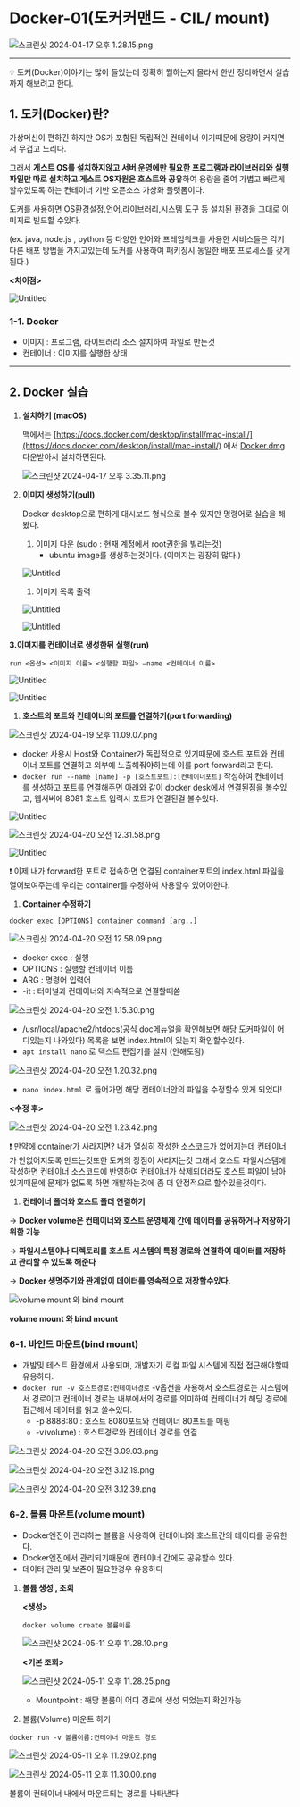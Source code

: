 # Docker-01(도커커맨드 - CIL/ mount)

![스크린샷 2024-04-17 오후 1.28.15.png]((https://github.com/s-u-n-h-o/TIL/docker-01/images/%E1%84%83%E1%85%A9%E1%84%8F%E1%85%A5%E1%84%8F%E1%85%A5%E1%84%86%E1%85%A2%E1%86%AB%E1%84%83%E1%85%B3%20-%20CIL%20mount)%202f46b706975544c5a6fc632f83706a77/%25E1%2584%2589%25E1%2585%25B3%25E1%2584%258F%25E1%2585%25B3%25E1%2584%2585%25E1%2585%25B5%25E1%2586%25AB%25E1%2584%2589%25E1%2585%25A3%25E1%2586%25BA_2024-04-17_%25E1%2584%258B%25E1%2585%25A9%25E1%2584%2592%25E1%2585%25AE_1.28.15.png)

---

<aside>
💡 도커(Docker)이야기는 많이 들었는데 정확히 뭘하는지 몰라서 한번 정리하면서 실습까지 해보려고 한다.

</aside>

## 1. 도커(Docker)란?

가상머신이 편하긴 하지만 OS가 포함된 독립적인 컨테이너 이기때문에 용량이 커지면서 무겁고 느리다.

그래서 **게스트 OS를 설치하지않고 서버 운영에만 필요한 프로그램과 라이브러리와 실행파일만 따로 설치하고 게스트 OS자원은 호스트와 공유**하여 용량을 줄여 가볍고 빠르게 할수있도록 하는 컨테이너 기반 오픈소스 가상화 플랫폼이다.

도커를 사용하면 OS환경설정,언어,라이브러리,시스템 도구 등 설치된 환경을 그대로 이미지로 빌드할 수있다.

(ex. java, node.js , python 등 다양한 언어와 프레임워크를 사용한 서비스들은 각기 다른 배포 방법을 가지고있는데 도커를 사용하여 패키징시 동일한 배포 프로세스를 갖게된다.)

**<차이점>**

![Untitled](Docker-01(%E1%84%83%E1%85%A9%E1%84%8F%E1%85%A5%E1%84%8F%E1%85%A5%E1%84%86%E1%85%A2%E1%86%AB%E1%84%83%E1%85%B3%20-%20CIL%20mount)%202f46b706975544c5a6fc632f83706a77/Untitled.png)

### 1-1. Docker

- 이미지 : 프로그램, 라이브러리 소스 설치하여 파일로 만든것
- 컨테이너 : 이미지를 실행한 상태

---

## 2. Docker 실습

1. **설치하기 (macOS)**
    
    맥에서는 [https://docs.docker.com/desktop/install/mac-install/](https://docs.docker.com/desktop/install/mac-install/) 에서 [Docker.dm](http://docker.dm/)g 다운받아서 설치하면된다.
    
    ![스크린샷 2024-04-17 오후 3.35.11.png](Docker-01(%E1%84%83%E1%85%A9%E1%84%8F%E1%85%A5%E1%84%8F%E1%85%A5%E1%84%86%E1%85%A2%E1%86%AB%E1%84%83%E1%85%B3%20-%20CIL%20mount)%202f46b706975544c5a6fc632f83706a77/%25E1%2584%2589%25E1%2585%25B3%25E1%2584%258F%25E1%2585%25B3%25E1%2584%2585%25E1%2585%25B5%25E1%2586%25AB%25E1%2584%2589%25E1%2585%25A3%25E1%2586%25BA_2024-04-17_%25E1%2584%258B%25E1%2585%25A9%25E1%2584%2592%25E1%2585%25AE_3.35.11.png)
    
2. **이미지 생성하기(pull)**
    
    Docker desktop으로 편하게 대시보드 형식으로 볼수 있지만 명령어로 실습을 해봤다.
    
    1. 이미지 다운 (sudo : 현재 계정에서 root권한을 빌리는것)
        - ubuntu image를 생성하는것이다. (이미지는 굉장히 많다.)
    
    ![Untitled](Docker-01(./images/%E1%84%83%E1%85%A9%E1%84%8F%E1%85%A5%E1%84%8F%E1%85%A5%E1%84%86%E1%85%A2%E1%86%AB%E1%84%83%E1%85%B3%20-%20CIL%20mount)%202f46b706975544c5a6fc632f83706a77/Untitled%201.png)
    
    1. 이미지 목록 출력
    
    ![Untitled](Docker-01(%E1%84%83%E1%85%A9%E1%84%8F%E1%85%A5%E1%84%8F%E1%85%A5%E1%84%86%E1%85%A2%E1%86%AB%E1%84%83%E1%85%B3%20-%20CIL%20mount)%202f46b706975544c5a6fc632f83706a77/Untitled%202.png)
    
    ![Untitled](Docker-01(%E1%84%83%E1%85%A9%E1%84%8F%E1%85%A5%E1%84%8F%E1%85%A5%E1%84%86%E1%85%A2%E1%86%AB%E1%84%83%E1%85%B3%20-%20CIL%20mount)%202f46b706975544c5a6fc632f83706a77/Untitled%203.png)
    

**3.이미지를 컨테이너로 생성한뒤 실행(run)**

`run <옵션> <이미지 이름> <실행할 파일> —name <컨테이너 이름>`

![Untitled](Docker-01(%E1%84%83%E1%85%A9%E1%84%8F%E1%85%A5%E1%84%8F%E1%85%A5%E1%84%86%E1%85%A2%E1%86%AB%E1%84%83%E1%85%B3%20-%20CIL%20mount)%202f46b706975544c5a6fc632f83706a77/Untitled%204.png)

![Untitled](Docker-01(%E1%84%83%E1%85%A9%E1%84%8F%E1%85%A5%E1%84%8F%E1%85%A5%E1%84%86%E1%85%A2%E1%86%AB%E1%84%83%E1%85%B3%20-%20CIL%20mount)%202f46b706975544c5a6fc632f83706a77/Untitled%205.png)

1. **호스트의 포트와 컨테이너의 포트를 연결하기(port forwarding)**

![스크린샷 2024-04-19 오후 11.09.07.png](Docker-01(%E1%84%83%E1%85%A9%E1%84%8F%E1%85%A5%E1%84%8F%E1%85%A5%E1%84%86%E1%85%A2%E1%86%AB%E1%84%83%E1%85%B3%20-%20CIL%20mount)%202f46b706975544c5a6fc632f83706a77/%25E1%2584%2589%25E1%2585%25B3%25E1%2584%258F%25E1%2585%25B3%25E1%2584%2585%25E1%2585%25B5%25E1%2586%25AB%25E1%2584%2589%25E1%2585%25A3%25E1%2586%25BA_2024-04-19_%25E1%2584%258B%25E1%2585%25A9%25E1%2584%2592%25E1%2585%25AE_11.09.07.png)

- docker 사용시 Host와 Container가 독립적으로 있기때문에 호스트 포트와 컨테이너 포트를 연결하고 외부에 노출해줘야하는데 이를 port forward라고 한다.
- `docker run --name [name] -p [호스트포트]:[컨테이너포트]` 작성하여 컨테이너를 생성하고 포트를 연결해주면 아래와 같이 docker desk에서 연결된점을 볼수있고, 웹서버에 8081 호스트 입력시 포트가 연결된걸 볼수있다.

![Untitled](Docker-01(%E1%84%83%E1%85%A9%E1%84%8F%E1%85%A5%E1%84%8F%E1%85%A5%E1%84%86%E1%85%A2%E1%86%AB%E1%84%83%E1%85%B3%20-%20CIL%20mount)%202f46b706975544c5a6fc632f83706a77/Untitled%206.png)

![스크린샷 2024-04-20 오전 12.31.58.png](Docker-01(%E1%84%83%E1%85%A9%E1%84%8F%E1%85%A5%E1%84%8F%E1%85%A5%E1%84%86%E1%85%A2%E1%86%AB%E1%84%83%E1%85%B3%20-%20CIL%20mount)%202f46b706975544c5a6fc632f83706a77/%25E1%2584%2589%25E1%2585%25B3%25E1%2584%258F%25E1%2585%25B3%25E1%2584%2585%25E1%2585%25B5%25E1%2586%25AB%25E1%2584%2589%25E1%2585%25A3%25E1%2586%25BA_2024-04-20_%25E1%2584%258B%25E1%2585%25A9%25E1%2584%258C%25E1%2585%25A5%25E1%2586%25AB_12.31.58.png)

![Untitled](Docker-01(%E1%84%83%E1%85%A9%E1%84%8F%E1%85%A5%E1%84%8F%E1%85%A5%E1%84%86%E1%85%A2%E1%86%AB%E1%84%83%E1%85%B3%20-%20CIL%20mount)%202f46b706975544c5a6fc632f83706a77/Untitled%207.png)

<aside>
❗ 이제 내가 forward한 포트로 접속하면 연결된 container포트의 index.html 파일을 열어보여주는데 우리는 container를 수정하여 사용할수 있어야한다.

</aside>

1. **Container 수정하기**

`docker exec [OPTIONS] container command [arg..]`  

![스크린샷 2024-04-20 오전 12.58.09.png](Docker-01(%E1%84%83%E1%85%A9%E1%84%8F%E1%85%A5%E1%84%8F%E1%85%A5%E1%84%86%E1%85%A2%E1%86%AB%E1%84%83%E1%85%B3%20-%20CIL%20mount)%202f46b706975544c5a6fc632f83706a77/%25E1%2584%2589%25E1%2585%25B3%25E1%2584%258F%25E1%2585%25B3%25E1%2584%2585%25E1%2585%25B5%25E1%2586%25AB%25E1%2584%2589%25E1%2585%25A3%25E1%2586%25BA_2024-04-20_%25E1%2584%258B%25E1%2585%25A9%25E1%2584%258C%25E1%2585%25A5%25E1%2586%25AB_12.58.09.png)

- docker exec : 실행
- OPTIONS : 실행할 컨테이너 이름
- ARG : 명령어 입력어
- -it : 터미널과 컨테이너와 지속적으로 연결할때씀

![스크린샷 2024-04-20 오전 1.15.30.png](Docker-01(%E1%84%83%E1%85%A9%E1%84%8F%E1%85%A5%E1%84%8F%E1%85%A5%E1%84%86%E1%85%A2%E1%86%AB%E1%84%83%E1%85%B3%20-%20CIL%20mount)%202f46b706975544c5a6fc632f83706a77/%25E1%2584%2589%25E1%2585%25B3%25E1%2584%258F%25E1%2585%25B3%25E1%2584%2585%25E1%2585%25B5%25E1%2586%25AB%25E1%2584%2589%25E1%2585%25A3%25E1%2586%25BA_2024-04-20_%25E1%2584%258B%25E1%2585%25A9%25E1%2584%258C%25E1%2585%25A5%25E1%2586%25AB_1.15.30.png)

- /usr/local/apache2/htdocs(공식 doc메뉴얼을 확인해보면 해당 도커파일이 어디있는지 나와있다) 목록을 보면 index.html이 있는지 확인할수있다.
- `apt install nano` 로 텍스트 편집기를 설치 (안해도됨)

![스크린샷 2024-04-20 오전 1.20.32.png](Docker-01(%E1%84%83%E1%85%A9%E1%84%8F%E1%85%A5%E1%84%8F%E1%85%A5%E1%84%86%E1%85%A2%E1%86%AB%E1%84%83%E1%85%B3%20-%20CIL%20mount)%202f46b706975544c5a6fc632f83706a77/%25E1%2584%2589%25E1%2585%25B3%25E1%2584%258F%25E1%2585%25B3%25E1%2584%2585%25E1%2585%25B5%25E1%2586%25AB%25E1%2584%2589%25E1%2585%25A3%25E1%2586%25BA_2024-04-20_%25E1%2584%258B%25E1%2585%25A9%25E1%2584%258C%25E1%2585%25A5%25E1%2586%25AB_1.20.32.png)

- `nano index.html` 로 들어가면 해당 컨테이너안의 파일을 수정할수 있게 되었다!

**<수정 후>**

![스크린샷 2024-04-20 오전 1.23.42.png](Docker-01(%E1%84%83%E1%85%A9%E1%84%8F%E1%85%A5%E1%84%8F%E1%85%A5%E1%84%86%E1%85%A2%E1%86%AB%E1%84%83%E1%85%B3%20-%20CIL%20mount)%202f46b706975544c5a6fc632f83706a77/%25E1%2584%2589%25E1%2585%25B3%25E1%2584%258F%25E1%2585%25B3%25E1%2584%2585%25E1%2585%25B5%25E1%2586%25AB%25E1%2584%2589%25E1%2585%25A3%25E1%2586%25BA_2024-04-20_%25E1%2584%258B%25E1%2585%25A9%25E1%2584%258C%25E1%2585%25A5%25E1%2586%25AB_1.23.42.png)

<aside>
❗ 만약에 container가 사라지면? 내가 열심히 작성한 소스코드가 없어지는데 컨테이너가 안없어지도록 만드는것또한 도커의 장점이 사라지는것
그래서 호스트 파일시스템에 작성하면 컨테이너 소스코드에 반영하여 컨테이너가 삭제되더라도 호스트 파일이 남아있기때문에 문제가 없도록 하면 개발하는것에 좀 더 안정적으로 할수있을것이다.

</aside>

1. **컨테이너 폴더와 호스트 폴더 연결하기**

→ **Docker volume은 컨테이너와 호스트 운영체제 간에 데이터를 공유하거나 저장하기 위한 기능**

→ **파일시스템이나 디렉토리를 호스트 시스템의 특정 경로와 연결하여 데이터를 저장하고 관리할 수 있도록 해준다**

→ **Docker 생명주기와 관계없이 데이터를 영속적으로 저장할수있다.**

![**volume mount 와 bind mount**](Docker-01(%E1%84%83%E1%85%A9%E1%84%8F%E1%85%A5%E1%84%8F%E1%85%A5%E1%84%86%E1%85%A2%E1%86%AB%E1%84%83%E1%85%B3%20-%20CIL%20mount)%202f46b706975544c5a6fc632f83706a77/%25E1%2584%2589%25E1%2585%25B3%25E1%2584%258F%25E1%2585%25B3%25E1%2584%2585%25E1%2585%25B5%25E1%2586%25AB%25E1%2584%2589%25E1%2585%25A3%25E1%2586%25BA_2024-05-09_%25E1%2584%258B%25E1%2585%25A9%25E1%2584%2592%25E1%2585%25AE_9.42.52.png)

**volume mount 와 bind mount**

### 6-1. 바인드 마운트(bind mount)

- 개발및 테스트 환경에서 사용되며, 개발자가 로컬 파일 시스템에 직접 접근해야할때 유용하다.
- `docker run -v 호스트경로:컨테이너경로` -v옵션을 사용해서 호스트경로는 시스템에서 경로이고 컨테이너 경로는 내부에서의 경로를 의미하여 컨테이너가 해당 경로에 접근해서 데이터를 읽고 쓸수있다.
    - -p 8888:80 : 호스트 8080포트와 컨테이너 80포트를 매핑
    - -v(volume) : 호스트경로와 컨테이너 경로를 연결

![스크린샷 2024-04-20 오전 3.09.03.png](Docker-01(%E1%84%83%E1%85%A9%E1%84%8F%E1%85%A5%E1%84%8F%E1%85%A5%E1%84%86%E1%85%A2%E1%86%AB%E1%84%83%E1%85%B3%20-%20CIL%20mount)%202f46b706975544c5a6fc632f83706a77/%25E1%2584%2589%25E1%2585%25B3%25E1%2584%258F%25E1%2585%25B3%25E1%2584%2585%25E1%2585%25B5%25E1%2586%25AB%25E1%2584%2589%25E1%2585%25A3%25E1%2586%25BA_2024-04-20_%25E1%2584%258B%25E1%2585%25A9%25E1%2584%258C%25E1%2585%25A5%25E1%2586%25AB_3.09.03.png)

![스크린샷 2024-04-20 오전 3.12.19.png](Docker-01(%E1%84%83%E1%85%A9%E1%84%8F%E1%85%A5%E1%84%8F%E1%85%A5%E1%84%86%E1%85%A2%E1%86%AB%E1%84%83%E1%85%B3%20-%20CIL%20mount)%202f46b706975544c5a6fc632f83706a77/%25E1%2584%2589%25E1%2585%25B3%25E1%2584%258F%25E1%2585%25B3%25E1%2584%2585%25E1%2585%25B5%25E1%2586%25AB%25E1%2584%2589%25E1%2585%25A3%25E1%2586%25BA_2024-04-20_%25E1%2584%258B%25E1%2585%25A9%25E1%2584%258C%25E1%2585%25A5%25E1%2586%25AB_3.12.19.png)

![스크린샷 2024-04-20 오전 3.12.39.png](Docker-01(%E1%84%83%E1%85%A9%E1%84%8F%E1%85%A5%E1%84%8F%E1%85%A5%E1%84%86%E1%85%A2%E1%86%AB%E1%84%83%E1%85%B3%20-%20CIL%20mount)%202f46b706975544c5a6fc632f83706a77/%25E1%2584%2589%25E1%2585%25B3%25E1%2584%258F%25E1%2585%25B3%25E1%2584%2585%25E1%2585%25B5%25E1%2586%25AB%25E1%2584%2589%25E1%2585%25A3%25E1%2586%25BA_2024-04-20_%25E1%2584%258B%25E1%2585%25A9%25E1%2584%258C%25E1%2585%25A5%25E1%2586%25AB_3.12.39.png)

### 6-2. 볼륨 마운트(volume mount)

- Docker엔진이 관리하는 볼륨을 사용하여 컨테이너와 호스트간의 데이터를 공유한다.
- Docker엔진에서 관리되기때문에 컨테이너 간에도 공유할수 있다.
- 데이터 관리 및 보존이 필요한경우 유용하다

1. **볼륨 생성 , 조회**
    
    **<생성>**
    
    `docker volume create 볼륨이름` 
    
    ![스크린샷 2024-05-11 오후 11.28.10.png](Docker-01(%E1%84%83%E1%85%A9%E1%84%8F%E1%85%A5%E1%84%8F%E1%85%A5%E1%84%86%E1%85%A2%E1%86%AB%E1%84%83%E1%85%B3%20-%20CIL%20mount)%202f46b706975544c5a6fc632f83706a77/%25E1%2584%2589%25E1%2585%25B3%25E1%2584%258F%25E1%2585%25B3%25E1%2584%2585%25E1%2585%25B5%25E1%2586%25AB%25E1%2584%2589%25E1%2585%25A3%25E1%2586%25BA_2024-05-11_%25E1%2584%258B%25E1%2585%25A9%25E1%2584%2592%25E1%2585%25AE_11.28.10.png)
    
    **<기본 조회>**
    
    ![스크린샷 2024-05-11 오후 11.28.25.png](Docker-01(%E1%84%83%E1%85%A9%E1%84%8F%E1%85%A5%E1%84%8F%E1%85%A5%E1%84%86%E1%85%A2%E1%86%AB%E1%84%83%E1%85%B3%20-%20CIL%20mount)%202f46b706975544c5a6fc632f83706a77/%25E1%2584%2589%25E1%2585%25B3%25E1%2584%258F%25E1%2585%25B3%25E1%2584%2585%25E1%2585%25B5%25E1%2586%25AB%25E1%2584%2589%25E1%2585%25A3%25E1%2586%25BA_2024-05-11_%25E1%2584%258B%25E1%2585%25A9%25E1%2584%2592%25E1%2585%25AE_11.28.25.png)
    
    - Mountpoint : 해당 볼륨이 어디 경로에 생성 되었는지 확인가능
    
2. 볼륨(Volume) 마운트 하기

`docker run -v 볼륨이름:컨테이너 마운트 경로`

![스크린샷 2024-05-11 오후 11.29.02.png](Docker-01(%E1%84%83%E1%85%A9%E1%84%8F%E1%85%A5%E1%84%8F%E1%85%A5%E1%84%86%E1%85%A2%E1%86%AB%E1%84%83%E1%85%B3%20-%20CIL%20mount)%202f46b706975544c5a6fc632f83706a77/%25E1%2584%2589%25E1%2585%25B3%25E1%2584%258F%25E1%2585%25B3%25E1%2584%2585%25E1%2585%25B5%25E1%2586%25AB%25E1%2584%2589%25E1%2585%25A3%25E1%2586%25BA_2024-05-11_%25E1%2584%258B%25E1%2585%25A9%25E1%2584%2592%25E1%2585%25AE_11.29.02.png)

![스크린샷 2024-05-11 오후 11.30.00.png](Docker-01(%E1%84%83%E1%85%A9%E1%84%8F%E1%85%A5%E1%84%8F%E1%85%A5%E1%84%86%E1%85%A2%E1%86%AB%E1%84%83%E1%85%B3%20-%20CIL%20mount)%202f46b706975544c5a6fc632f83706a77/%25E1%2584%2589%25E1%2585%25B3%25E1%2584%258F%25E1%2585%25B3%25E1%2584%2585%25E1%2585%25B5%25E1%2586%25AB%25E1%2584%2589%25E1%2585%25A3%25E1%2586%25BA_2024-05-11_%25E1%2584%258B%25E1%2585%25A9%25E1%2584%2592%25E1%2585%25AE_11.30.00.png)

볼륨이 컨테이너 내에서 마운트되는 경로를 나타낸다
